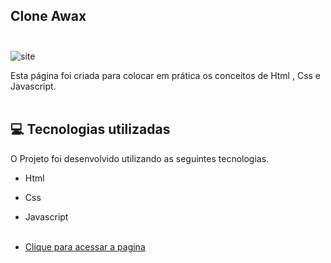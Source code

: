 ## Clone Awax <br/><br/>

![site](https://user-images.githubusercontent.com/66651121/132107818-8eac1e06-3a45-4fbb-b166-79067461ff8c.png)


Esta página foi criada para colocar em prática os conceitos de Html , Css e Javascript. <br/> <br/>

## 💻 Tecnologias utilizadas

O Projeto foi desenvolvido utilizando as seguintes tecnologias.

- Html
- Css
- Javascript <br/><br/>

- [Clique para acessar a pagina](https://welton1986.github.io/Urna-Eletronica/)


